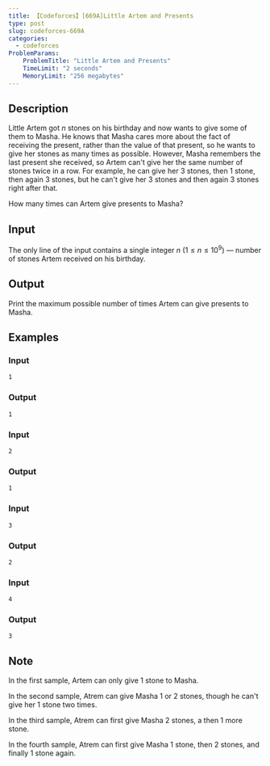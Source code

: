 ```yaml
---
title: 【Codeforces】[669A]Little Artem and Presents
type: post
slug: codeforces-669A
categories:
  - codeforces
ProblemParams:
    ProblemTitle: "Little Artem and Presents"
    TimeLimit: "2 seconds"
    MemoryLimit: "256 megabytes"
---
```


## Description

Little Artem got $n$ stones on his birthday and now wants to give some of them to Masha. He knows that Masha cares more about the fact of receiving the present, rather than the value of that present, so he wants to give her stones as many times as possible. However, Masha remembers the last present she received, so Artem can't give her the same number of stones twice in a row. For example, he can give her $3$ stones, then $1$ stone, then again $3$ stones, but he can't give her $3$ stones and then again $3$ stones right after that.

How many times can Artem give presents to Masha?

## Input

The only line of the input contains a single integer $n$ ($1 ≤ n ≤ 10^{9}$) — number of stones Artem received on his birthday.

## Output

Print the maximum possible number of times Artem can give presents to Masha.

## Examples

### Input

```
1

```

### Output

```
1

```

### Input

```
2

```

### Output

```
1

```

### Input

```
3

```

### Output

```
2

```

### Input

```
4

```

### Output

```
3

```

## Note

In the first sample, Artem can only give $1$ stone to Masha.

In the second sample, Atrem can give Masha $1$ or $2$ stones, though he can't give her $1$ stone two times.

In the third sample, Atrem can first give Masha $2$ stones, a then $1$ more stone.

In the fourth sample, Atrem can first give Masha $1$ stone, then $2$ stones, and finally $1$ stone again.

